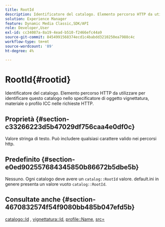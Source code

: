 ```yaml
---
title: RootId
description: Identificatore del catalogo. Elemento percorso HTTP da utilizzare per identificare questo catalogo nello specificatore di oggetto vignettatura, materiale o profilo ICC nelle richieste HTTP.
solution: Experience Manager
feature: Dynamic Media Classic,SDK/API
role: Developer,User
exl-id: cc34087a-8a19-4ead-b510-f2466efc44a9
source-git-commit: 8454991568374ecd1c4babdd3210250ea7988c4c
workflow-type: tm+mt
source-wordcount: '89'
ht-degree: 4%

---
```


# RootId{#rootid}

Identificatore del catalogo. Elemento percorso HTTP da utilizzare per identificare questo catalogo nello specificatore di oggetto vignettatura, materiale o profilo ICC nelle richieste HTTP.

## Proprietà {#section-c33266223d5b47029df756caa4e0df0c}

Valore stringa di testo. Può includere qualsiasi carattere valido nei percorsi http.

## Predefinito {#section-e0ed902557684345850b86672b5dbe5b}

Nessuno. Ogni catalogo deve avere un `catalog::RootId` valore. default.ini in genere presenta un valore vuoto `catalog::RootId`.

## Consultate anche {#section-4670832574f54f9080bb485b047efd5b}

[catalogo::Id](../../../../../ir-api/material-cat/image-rendering-api-ref/c-ir-material-catalog/c-ir-material-data-reference/r-ir-id.md#reference-cba2a53a952e403fb57a4e8569f9cf85) , [vignettatura::Id](../../../../../ir-api/material-cat/image-rendering-api-ref/c-ir-material-catalog/c-ir-vignette-map-reference/r-ir-id-vignette.md#reference-2a7ba758924b4757b3234942304db7fd), [profile::Name](../../../../../ir-api/material-cat/image-rendering-api-ref/c-ir-material-catalog/c-ir-macro-definition-reference/r-ir-name.md#reference-63b663d2052545ffab030a23e7060b1e), [src=](../../../../../ir-api/http-protocol/image-rendering-api-ref/c-ir-http-protocol-ref/c-ir-http-protocol-command-reference/r-ir-src.md#reference-62c98abad22149d68d405ed6aaff8272)
